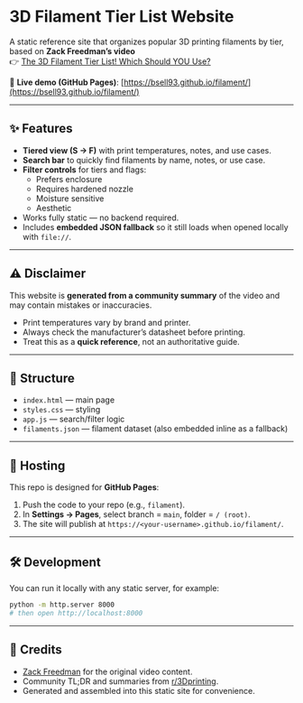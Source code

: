# 3D Filament Tier List Website

A static reference site that organizes popular 3D printing filaments by tier, based on **Zack Freedman’s video**  
👉 [The 3D Filament Tier List! Which Should YOU Use?](https://youtu.be/weeG9yOp3i4)

🔗 **Live demo (GitHub Pages)**: [https://bsell93.github.io/filament/](https://bsell93.github.io/filament/)

---

## ✨ Features
- **Tiered view (S → F)** with print temperatures, notes, and use cases.
- **Search bar** to quickly find filaments by name, notes, or use case.
- **Filter controls** for tiers and flags:
  - Prefers enclosure
  - Requires hardened nozzle
  - Moisture sensitive
  - Aesthetic
- Works fully static — no backend required.
- Includes **embedded JSON fallback** so it still loads when opened locally with `file://`.

---

## ⚠️ Disclaimer
This website is **generated from a community summary** of the video and may contain mistakes or inaccuracies.  
- Print temperatures vary by brand and printer.  
- Always check the manufacturer’s datasheet before printing.  
- Treat this as a **quick reference**, not an authoritative guide.

---

## 📂 Structure
- `index.html` — main page
- `styles.css` — styling
- `app.js` — search/filter logic
- `filaments.json` — filament dataset (also embedded inline as a fallback)

---

## 🚀 Hosting
This repo is designed for **GitHub Pages**:
1. Push the code to your repo (e.g., `filament`).
2. In **Settings → Pages**, select branch = `main`, folder = `/ (root)`.
3. The site will publish at `https://<your-username>.github.io/filament/`.

---

## 🛠 Development
You can run it locally with any static server, for example:

```bash
python -m http.server 8000
# then open http://localhost:8000
```

---

## 🙌 Credits

* [Zack Freedman](https://www.youtube.com/c/ZackFreedman) for the original video content.
* Community TL;DR and summaries from [r/3Dprinting](https://www.reddit.com/r/3Dprinting).
* Generated and assembled into this static site for convenience.
